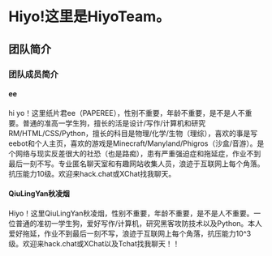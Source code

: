 # Hiyo!这里是HiyoTeam。
## 团队简介




### 团队成员简介
#### ee
 hi yo！这里纸片君ee（PAPEREE），性别不重要，年龄不重要，是不是人不重要。普通的准高一学生狗，擅长的活是设计/写作/计算机和研究RM/HTML/CSS/Python，擅长的科目是物理/化学/生物（理综），喜欢的事是写eebot和个人主页，喜欢的游戏是Minecraft/Manyland/Phigros（沙盒/音游）。是个网络与现实反差很大的社恐（也是路痴），患有严重强迫症和拖延症，作业不到最后一刻不写。专业匿名聊天室和有趣网站收集人员，浪迹于互联网上每个角落。抗压能力10级。欢迎来hack.chat或XChat找我聊天。

#### QiuLingYan秋凌烟
 Hiyo！这里QiuLingYan秋凌烟，性别不重要，年龄不重要，是不是人不重要。一位普通的准初一学生狗，爱好写作/计算机，研究黑客攻防技术以及Python。本人爱好拖延，作业不到最后一刻不写，浪迹于互联网上每个角落，抗压能力10^3级。欢迎来hack.chat或XChat以及Tchat找我聊天！！
